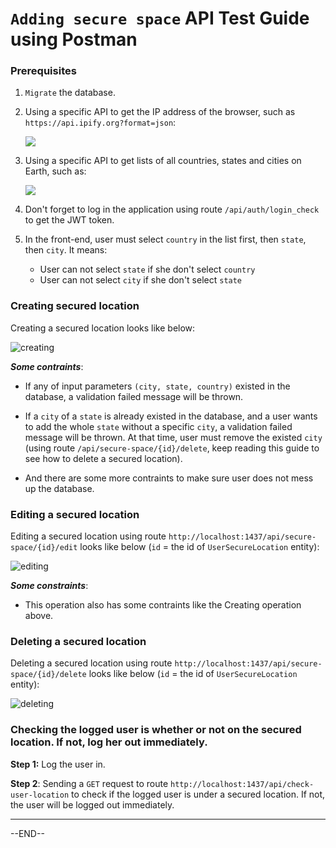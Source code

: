 # `Adding secure space`  API Test Guide using Postman

### Prerequisites

1. `Migrate` the database.

2. Using a specific API to get the IP address of the browser, such as `https://api.ipify.org?format=json`:

   ![](https://drive.google.com/uc?id=1zOuJQjdZSxXGu5QsHHtYJne3fP-GLo5k)

3. Using a specific API to get lists of all countries, states and cities on Earth, such as:

   ![](https://drive.google.com/uc?id=1cKcGN04rH2fFX8QrzIHXfY_fOCg_LtCl)

   

4. Don't forget to log in the application using route `/api/auth/login_check` to get the JWT token.

5. In the front-end, user must select `country` in the list first, then `state`, then `city`. It means:

   + User can not select `state` if she don't select `country`
   + User can not select `city` if she don't select `state`

### Creating secured location

Creating a secured location looks like below:

![creating](https://drive.google.com/uc?id=1wjwslDgeuaRjGgUmmNBrmjXJFPe-CH1f)

**_Some contraints_**:

- If any of input parameters `(city, state, country)` existed in the database, a validation failed message will be thrown.

- If a `city` of a `state` is already existed in the database, and a user wants to add the whole `state` without a specific `city`, a validation failed message will be thrown. At that time, user must remove the existed `city` (using route `/api/secure-space/{id}/delete`, keep reading this guide to see how to delete a secured location).

- And there are some more contraints to make sure user does not mess up the database.

### Editing a secured location

Editing a secured location using route `http://localhost:1437/api/secure-space/{id}/edit` looks like below (`id` = the id of `UserSecureLocation` entity):

![editing](https://drive.google.com/uc?id=1lL3kty6-zUPv9XYVJGYlct_Ljs44AX_9)

  **_Some constraints_**:

+ This operation also has some contraints like the Creating operation above.

### Deleting a secured location

Deleting a secured location using route `http://localhost:1437/api/secure-space/{id}/delete` looks like below (`id` = the id of `UserSecureLocation` entity):

![deleting](https://drive.google.com/uc?id=1RxhRmte0JbajgDN-5auI51B4SqeIRUsr)

### Checking the logged user is whether or not on the secured location. If not, log her out immediately.

**Step 1:** Log the user in.

**Step 2**: Sending  a `GET` request to route  `http://localhost:1437/api/check-user-location` to check if the logged user is under a secured location. If not, the user will be logged out immediately.

---

--END--
